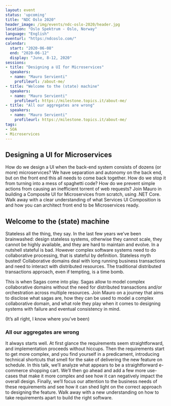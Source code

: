 ```yaml
---
layout: event
status: 'upcoming'
title: "NDC Oslo 2020"
header_image: /img/events/ndc-oslo-2020/header.jpg
location: "Oslo Spektrum - Oslo, Norway"
language: "English"
eventurl: "https:/ndcoslo.com/"
calendar:
  start: "2020-06-08"
  end: "2020-06-12"
  display: "June, 8-12, 2020"
sessions:
- title: "Designing a UI for Microservices"
  speakers:
  - name: "Mauro Servienti"
    profileurl: /about-me/
- title: "Welcome to the (state) machine"
  speakers:
  - name: "Mauro Servienti"
    profileurl: https://milestone.topics.it/about-me/
- title: "All our aggregates are wrong"
  speakers:
  - name: "Mauro Servienti"
    profileurl: https://milestone.topics.it/about-me/
tags:
- SOA
- Microservices
---
```


## Designing a UI for Microservices

How do we design a UI when the back-end system consists of dozens (or more) microservices? We have separation and autonomy on the back end, but on the front end this all needs to come back together. How do we stop it from turning into a mess of spaghetti code? How do we prevent simple actions from causing an inefficient torrent of web requests? Join Mauro in building a Composite UI for Microservices from scratch, using .NET Core. Walk away with a clear understanding of what Services UI Composition is and how you can architect front end to be Microservices ready.

## Welcome to the (state) machine

Stateless all the thing, they say. In the last few years we’ve been brainwashed: design stateless systems, otherwise they cannot scale, they cannot be highly available, and they are hard to maintain and evolve. In a nutshell stateful is bad. However complex software systems need to do collaborative processing, that is stateful by definition. Stateless myth busted! Collaborative domains deal with long running business transactions and need to interact with distributed resources. The traditional distributed transactions approach, even if tempting, is a time bomb.

This is when Sagas come into play. Sagas allow to model complex collaborative domains without the need for distributed transactions and/or orchestration across multiple resources. Join Mauro on a journey that aims to disclose what sagas are, how they can be used to model a complex collaborative domain, and what role they play when it comes to designing systems with failure and eventual consistency in mind.

(It’s all right, I know where you’ve been)

### All our aggregates are wrong

It always starts well. At first glance the requirements seem straightforward, and implementation proceeds without hiccups. Then the requirements start to get more complex, and you find yourself in a predicament, introducing technical shortcuts that smell for the sake of delivering the new feature on schedule. In this talk, we’ll analyze what appears to be a straightforward e-commerce shopping cart. We’ll then go ahead and add a few more use-cases that make it more complex and see how it can negatively impact the overall design. Finally, we’ll focus our attention to the business needs of these requirements and see how it can shed light on the correct approach to designing the feature. Walk away with a new understanding on how to take requirements apart to build the right software.
